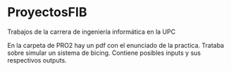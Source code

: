 # ProyectosFIB

Trabajos de la carrera de ingeniería informática en la UPC

En la carpeta de PRO2 hay un pdf con el enunciado de la practica. Trataba sobre
simular un sistema de bicing. Contiene posibles inputs y sus respectivos outputs.
